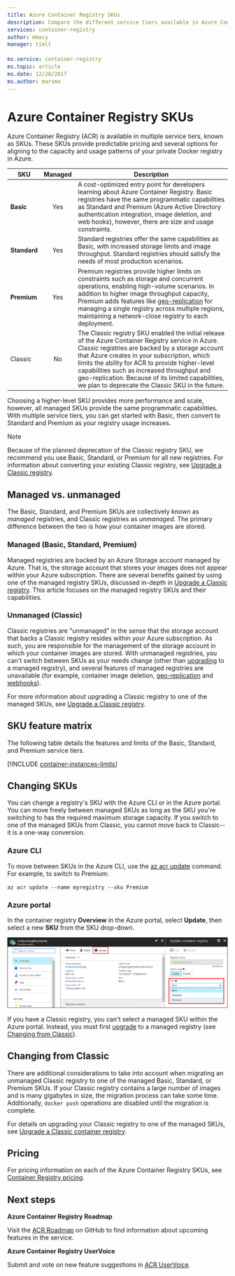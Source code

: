 ```yaml
---
title: Azure Container Registry SKUs
description: Compare the different service tiers available in Azure Container Registry.
services: container-registry
author: mmacy
manager: timlt

ms.service: container-registry
ms.topic: article
ms.date: 12/20/2017
ms.author: marsma
---
```


# Azure Container Registry SKUs

Azure Container Registry (ACR) is available in multiple service tiers, known as SKUs. These SKUs provide predictable pricing and several options for aligning to the capacity and usage patterns of your private Docker registry in Azure.

| SKU | Managed | Description |
| --- | :-------: | ----------- |
| **Basic** | Yes | A cost-optimized entry point for developers learning about Azure Container Registry. Basic registries have the same programmatic capabilities as Standard and Premium (Azure Active Directory authentication integration, image deletion, and web hooks), however, there are size and usage constraints. |
| **Standard** | Yes | Standard registries offer the same capabilities as Basic, with increased storage limits and image throughput. Standard registries should satisfy the needs of most production scenarios. |
| **Premium** | Yes | Premium registries provide higher limits on constraints such as storage and concurrent operations, enabling high-volume scenarios. In addition to higher image throughput capacity, Premium adds features like [geo-replication][container-registry-geo-replication] for managing a single registry across multiple regions, maintaining a network-close registry to each deployment. |
| Classic | No | The Classic registry SKU enabled the initial release of the Azure Container Registry service in Azure. Classic registries are backed by a storage account that Azure creates in your subscription, which limits the ability for ACR to provide higher-level capabilities such as increased throughput and geo-replication. Because of its limited capabilities, we plan to deprecate the Classic SKU in the future. |

Choosing a higher-level SKU provides more performance and scale, however, all managed SKUs provide the same programmatic capabilities. With multiple service tiers, you can get started with Basic, then convert to Standard and Premium as your registry usage increases.

> [!NOTE]
> Because of the planned deprecation of the Classic registry SKU, we recommend you use Basic, Standard, or Premium for all new registries. For information about converting your existing Classic registry, see [Upgrade a Classic registry][container-registry-upgrade].
>

## Managed vs. unmanaged

The Basic, Standard, and Premium SKUs are collectively known as *managed* registries, and Classic registries as *unmanaged*. The primary difference between the two is how your container images are stored.

### Managed (Basic, Standard, Premium)

Managed registries are backed by an Azure Storage account managed by Azure. That is, the storage account that stores your images does not appear within your Azure subscription. There are several benefits gained by using one of the managed registry SKUs, discussed in-depth in [Upgrade a Classic registry][container-registry-upgrade]. This article focuses on the managed registry SKUs and their capabilities.

### Unmanaged (Classic)

Classic registries are "unmanaged" in the sense that the storage account that backs a Classic registry resides within *your* Azure subscription. As such, you are responsible for the management of the storage account in which your container images are stored. With unmanaged registries, you can't switch between SKUs as your needs change (other than [upgrading][container-registry-upgrade] to a managed registry), and several features of managed registries are unavailable (for example, container image deletion, [geo-replication][container-registry-geo-replication] and [webhooks][container-registry-webhook]).

For more information about upgrading a Classic registry to one of the managed SKUs, see [Upgrade a Classic registry][container-registry-upgrade].

## SKU feature matrix

The following table details the features and limits of the Basic, Standard, and Premium service tiers.

[!INCLUDE [container-instances-limits](../../includes/container-registry-limits.md)]

## Changing SKUs

You can change a registry's SKU with the Azure CLI or in the Azure portal. You can move freely between managed SKUs as long as the SKU you're switching to has the required maximum storage capacity. If you switch to one of the managed SKUs from Classic, you cannot move back to Classic--it is a one-way conversion.

### Azure CLI

To move between SKUs in the Azure CLI, use the [az acr update][az-acr-update] command. For example, to switch to Premium:

```azurecli
az acr update --name myregistry --sku Premium
```

### Azure portal

In the container registry **Overview** in the Azure portal, select **Update**, then select a new **SKU** from the SKU drop-down.

![Update container registry SKU in Azure portal][update-registry-sku]

If you have a Classic registry, you can't select a managed SKU within the Azure portal. Instead, you must first [upgrade][container-registry-upgrade] to a managed registry (see [Changing from Classic](#changing-from-classic)).

## Changing from Classic

There are additional considerations to take into account when migrating an unmanaged Classic registry to one of the managed Basic, Standard, or Premium SKUs. If your Classic registry contains a large number of images and is many gigabytes in size, the migration process can take some time. Additionally, `docker push` operations are disabled until the migration is complete.

For details on upgrading your Classic registry to one of the managed SKUs, see [Upgrade a Classic container registry][container-registry-upgrade].

## Pricing

For pricing information on each of the Azure Container Registry SKUs, see [Container Registry pricing][container-registry-pricing].

## Next steps

**Azure Container Registry Roadmap**

Visit the [ACR Roadmap][acr-roadmap] on GitHub to find information about upcoming features in the service.

**Azure Container Registry UserVoice**

Submit and vote on new feature suggestions in [ACR UserVoice][container-registry-uservoice].

<!-- IMAGES -->
[update-registry-sku]: ./media/container-registry-skus/update-registry-sku.png

<!-- LINKS - External -->
[acr-roadmap]: https://aka.ms/acr/roadmap
[container-registry-pricing]: https://azure.microsoft.com/pricing/details/container-registry/
[container-registry-uservoice]: https://feedback.azure.com/forums/903958-azure-container-registry

<!-- LINKS - Internal -->
[az-acr-update]: /cli/azure/acr#az_acr_update
[container-registry-geo-replication]: container-registry-geo-replication.md
[container-registry-upgrade]: container-registry-upgrade.md
[container-registry-webhook]: container-registry-webhook.md
